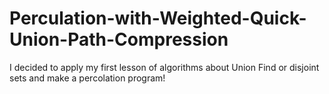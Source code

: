 # Perculation-with-Weighted-Quick-Union-Path-Compression
I decided to apply my first lesson of algorithms about Union Find or disjoint sets and make a percolation program!
